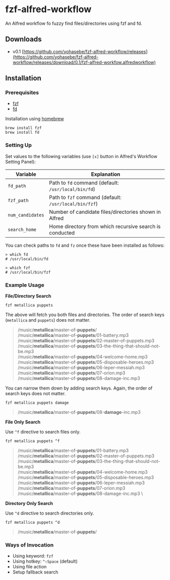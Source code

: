 # fzf-alfred-workflow

An Alfred workflow fo fuzzy find files/directories using fzf and fd.

## Downloads

- v0.1 [https://github.com/yohasebe/fzf-alfred-workflow/releases](https://github.com/yohasebe/fzf-alfred-workflow/releases/download/0.1/fzf-alfred-workfow.alfredworkflow)

## Installation

### Prerequisites

- [fzf](https://github.com/junegunn/fzf)
- [fd](https://github.com/sharkdp/fd)

Installation using [homebrew](https://brew.sh/)

```shell
brew install fzf
brew install fd
```

### Setting Up

Set values to the following variables (use `[x]` button in Alfred's Workflow Setting Panel):

| Variable       | Explanation                                             |
| -------------- | ------------------------------------------------------- |
|`fd_path`       | Path to `fd` command (default: `/usr/local/bin/fd`)     |
|`fzf_path`      | Path to `fzf` command (default: `/usr/local/bin/fzf`)   |
|`num_candidates`| Number of candidate files/directories shown in Alfred   |
|`search_home`   | Home directory from which recursive search is conducted |

You can check paths to `fd` and `fz` once these have been installed as follows:

```shell
> which fd
# /usr/local/bin/fd

> which fzf
# /usr/local/bin/fzf
```

### Example Usage

**File/Directory Search**

`fzf metallica puppets`

The above will fetch you both files and directories. The order of search keys (`metallica` and `puppets`) does not matter.

> /music/**metallica**/master-of-**puppets**/ \
> /music/**metallica**/master-of-**puppets**/01-battery.mp3 \
> /music/**metallica**/master-of-**puppets**/02-master-of-puppets.mp3 \
> /music/**metallica**/master-of-**puppets**/03-the-thing-that-should-not-be.mp3 \
> /music/**metallica**/master-of-**puppets**/04-welcome-home.mp3 \
> /music/**metallica**/master-of-**puppets**/05-disposable-heroes.mp3 \
> /music/**metallica**/master-of-**puppets**/06-leper-messiah.mp3 \
> /music/**metallica**/master-of-**puppets**/07-orion.mp3 \
> /music/**metallica**/master-of-**puppets**/08-damage-inc.mp3

You can narrow them down by adding search keys. Again, the order of search keys does not matter.

`fzf metallica puppets damage`

> /music/**metallica**/master-of-**puppets**/08-**damage**-inc.mp3

**File Only Search**

Use `^f` directive to search files only.

`fzf metallica puppets ^f`

> /music/**metallica**/master-of-**puppets**/01-battery.mp3 \
> /music/**metallica**/master-of-**puppets**/02-master-of-puppets.mp3 \
> /music/**metallica**/master-of-**puppets**/03-the-thing-that-should-not-be.mp3 \
> /music/**metallica**/master-of-**puppets**/04-welcome-home.mp3 \
> /music/**metallica**/master-of-**puppets**/05-disposable-heroes.mp3 \
> /music/**metallica**/master-of-**puppets**/06-leper-messiah.mp3 \
> /music/**metallica**/master-of-**puppets**/07-orion.mp3 \
> /music/**metallica**/master-of-**puppets**/08-damage-inc.mp3 \

**Directory Only Search**

Use `^d` directive to search directories only.

`fzf metallica puppets ^d`

> /music/**metallica**/master-of-**puppets**/

### Ways of Invocation

- Using keyword: `fzf`
- Using hotkey: `^⇧Space` (default)
- Using file action
- Setup fallback search



